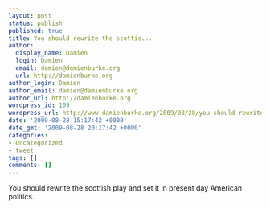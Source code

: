 ```yaml
---
layout: post
status: publish
published: true
title: You should rewrite the scottis...
author:
  display_name: Damien
  login: Damien
  email: damien@damienburke.org
  url: http://damienburke.org
author_login: Damien
author_email: damien@damienburke.org
author_url: http://damienburke.org
wordpress_id: 109
wordpress_url: http://www.damienburke.org/2009/08/28/you-should-rewrite-the-scottis/
date: '2009-08-28 15:17:42 +0000'
date_gmt: '2009-08-28 20:17:42 +0000'
categories:
- Uncategorized
- tweet
tags: []
comments: []
---
```

<p>You should rewrite the scottish play and set it in present day American politics.</p>
